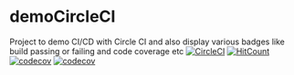 # demoCircleCI

Project to demo CI/CD with Circle CI and also display various badges like build passing or failing and code coverage etc
[![CircleCI](https://circleci.com/gh/AadiMehta/demoCircleCI.svg?style=shield&circle-token=f3dfcba9040b330a9d29e74dbd45b20833d073b1)](https://circleci.com/gh/AadiMehta/demoCircleCI) [![HitCount](http://hits.dwyl.io/AadiMehta/demoCircleCI.svg)](http://hits.dwyl.io/AadiMehta/demoCircleCI) [![codecov](https://codecov.io/gh/AadiMehta/demoCircleCI/branch/master/graph/badge.svg?token=yJgy3kVYpO)](https://codecov.io/gh/AadiMehta/demoCircleCI) [![codecov](https://codecov.io/gh/AadiMehta/demoCircleCI/branch/master/graph/badge.svg?token=yJgy3kVYpO)](https://codecov.io/gh/AadiMehta/demoCircleCI)
